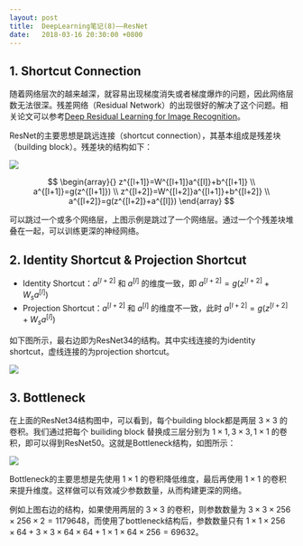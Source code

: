 ```yaml
---
layout: post
title:  DeepLearning笔记(8)——ResNet
date:   2018-03-16 20:30:00 +0800
---
```


## 1. Shortcut Connection

随着网络层次的越来越深，就容易出现梯度消失或者梯度爆炸的问题，因此网络层数无法很深。残差网络（Residual Network）的出现很好的解决了这个问题。相关论文可以参考[Deep Residual Learning for Image Recognition](https://arxiv.org/abs/1512.03385)。

ResNet的主要思想是跳远连接（shortcut connection），其基本组成是残差块（building block）。残差块的结构如下：

![]({{site.baseurl}}/images/deeplearning/8-1.svg)

$$
\begin{array}{}
z^{[l+1]}=W^{[l+1]}a^{[l]}+b^{[l+1]} \\
a^{[l+1]}=g(z^{[l+1]}) \\
z^{[l+2]}=W^{[l+2]}a^{[l+1]}+b^{[l+2]} \\
a^{[l+2]}=g(z^{[l+2]}+a^{[l]})
\end{array}
$$

可以跳过一个或多个网络层，上图示例是跳过了一个网络层。通过一个个残差块堆叠在一起，可以训练更深的神经网络。

## 2. Identity Shortcut & Projection Shortcut

- Identity Shortcut：$a^{[l+2]}$ 和 $a^{[l]}$ 的维度一致，即 $a^{[l+2]}=g(z^{[l+2]}+W_sa^{[l]})$
- Projection Shortcut：$a^{[l+2]}$ 和 $a^{[l]}$ 的维度不一致，此时 $a^{[l+2]}=g(z^{[l+2]}+W_sa^{[l]})$

如下图所示，最右边即为ResNet34的结构。其中实线连接的为identity shortcut，虚线连接的为projection shortcut。

![]({{site.baseurl}}/images/deeplearning/8-2.png)

## 3. Bottleneck

在上面的ResNet34结构图中，可以看到，每个building block都是两层 $3\times3$ 的卷积。我们通过把每个 builiding block 替换成三层分别为 $1\times1,3\times3,1\times1$ 的卷积，即可以得到ResNet50。这就是Bottleneck结构，如图所示：

![]({{site.baseurl}}/images/deeplearning/8-3.png)

Bottleneck的主要思想是先使用 $1\times1$ 的卷积降低维度，最后再使用 $1\times1$ 的卷积来提升维度。这样做可以有效减少参数数量，从而构建更深的网络。 

例如上图右边的结构，如果使用两层的 $3\times3$ 的卷积，则参数数量为 $3\times3\times256\times256\times2=1179648$，而使用了bottleneck结构后，参数数量只有 $1\times1\times256\times64+3\times3\times64\times64+1\times1\times64\times256=69632$。